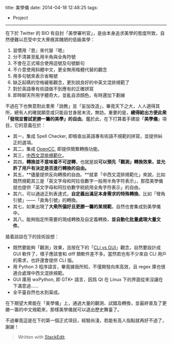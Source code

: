 title: 美學儀
date: 2014-04-18 12:48:25
tags:
- Project
---
在下於 Twitter 的 BIO 有自封「美學審判官」，是由本身追求美學的態度所致，自然便難以忍受中文大衆極其醜陋的低級美學：

1. 習慣用『恩』來代替『嗯』
2. 分不清甚至亂用半角與全角符號
3. 不會在正式場合使用逗號及句號斷句
4. 不介意使用斜體中文，更全無用楷體代替的觀念
5. 用多句號來表示省略號
6. 缺乏起碼的空格緩衝觀念，更別說良好的中英文混排規範了
7. 對於英語專有術語做不到應有的正確拼寫
8. 即時聊天所用字體奇大，並亂自添顏色，有時還加下劃線

不過在下也無意對此羣衆「說教」並「妄加改造」，畢竟天下之大，人人適得其所，總有人的確就願意或只能自甘身居末流，無妨。重要的是，**總得給出方便此衆「發現並嘗試更勝一籌的美學」的自由**。鑑於此，在下打算着手建設「**美學儀**」項目，它的意義在於：

* 其一，集成 Spell Checker, 即檢查出英語專有術語不規範的拼寫，並提供糾正的選項。
* 其二，集成 [OpenCC][1], 即提供簡繁轉換功能。
* 其三，[中西文混排規範化][2]。
* 其四，**轉換並不意味着不可逆轉**，也就是說**可以預先「觀測」轉換效果，並允許了用戶有決定是否進行轉換的自由。**
* 其五，**儘量提供反向轉換的自由。**就拿「中西文混排規範化」來說，比如既然規範其三是「英文字母和阿拉伯數字一般用半角字符表示」，那麼美學儀就也提供「英文字母和阿拉伯數字統統用全角字符表示」的自由。
* 其六，可以通過正則表達式，**自定義出滿足本身需求的特殊轉換**。比如「彎角引號」——「直角引號」的轉換。
* 其七，如果出現了**大衆所偏好且更勝一籌的某規範**，自然也會集成到美學儀中。
* 其八，能夠指定所需要的現成轉換及自定義轉換，**並自動化批量處理大量文件**。

接着談談在下的技術設想：

* 既然要能夠「觀測」效果，且按在下的「[CLI vs GUI][3]」觀念，自然要設計成 GUI 軟件了，樣子應該會和 diff 類軟件差不多。當然若也有不少來自 CLI 用戶的需求，也許還會提供 CLI 版。
* 用 Python 3 程序語言，畢竟據我所知，不僅開發向來高效，且 regex 庫也很適合處理中西文混排規範。
* GUI 庫用 wxPython, 即 GTK+ 語言，因爲 Qt 在 Linux 下的界面從來沒讓在下滿意過……
* 全平臺自然也水到渠成。

在下期望大衆能在「美學儀」上，通過大量的觀測、試錯及轉換，並最終普及了更勝一籌的中文規範來，那樣美學儀就可以退出歷史舞臺了。

不過畢竟這是在下的第一個正式項目，經驗尚淺，若能有高人指點就再好不過了，謝謝！

> Written with [StackEdit](https://stackedit.io/).


  [1]: opencc.byvoid.com
  [2]: http://blog.acgtyrant.com/chinese-western-mixed-typesetting.html
  [3]: arch.acgtyrant.com/2014/02/01/cli-vs-gui/
